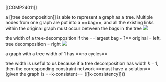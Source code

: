 [[COMP24011]]

a [[tree decomposition]] is able to represent a graph as a tree. Multiple nodes from one graph are put into a ==bag==, and all the existing links within the original graph must occur between the bags in the tree
![](https://i.imgur.com/wKwAFyD.png)

the width of a tree-decomposition if the ==largest bag - 1==
original = left, tree decomposition = right
![](https://i.imgur.com/gC4i9Rz.png)

a graph with a tree width of 1 has ==no cycles==

tree width is useful to us because if a tree decomposition has width $k-1$, then the corresponding constraint network ==must have a solution== (given the graph is ==k-consistent== ([[k-consistency]]))
